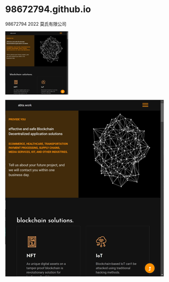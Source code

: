 # 98672794.github.io
98672794 2022 莫氏有限公司

<a href="https://98672794.github.io/abta/">
<img src="aki/abta_Sell.jpg" width="200" height="200" alt="ASIA BLOCKCHAIN TECHNOLOGY APPLICATION HONG KONG"/>
</a>

[![ASIA BLOCKCHAIN TECHNOLOGY APPLICATION HONG KONG](aki/abta_Sell.jpg)](https://98672794.github.io/abta/)




